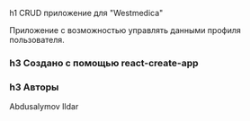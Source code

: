 h1 CRUD приложение для "Westmedica"

Приложение с возможностью управлять данными профиля пользователя.

### h3 Создано с помощью react-create-app

### h3 Авторы
Abdusalymov Ildar
